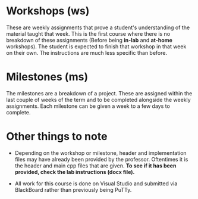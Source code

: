 # Workshops (ws)
These are weekly assignments that prove a student's understanding of the material taught that week. This is the first course where there is no breakdown of these assignments (Before being **in-lab** and **at-home** workshops). The student is expected to finish that workshop in that week on their own. The instructions are much less specific than before.


# Milestones (ms)
The milestones are a breakdown of a project. These are assigned within the last couple of weeks of the term and to be completed alongside the weekly assignments. Each milestone can be given a week to a few days to complete.


# Other things to note
* Depending on the workshop or milestone, header and implementation files may have already been provided by the professor. Oftentimes it is the header and main cpp files that are given. **To see if it has been provided, check the lab instructions (docx file).**

* All work for this course is done on Visual Studio and submitted via BlackBoard rather than previously being PuTTy.

